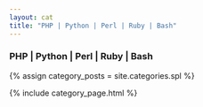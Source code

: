```yaml
---
layout: cat
title: "PHP | Python | Perl | Ruby | Bash"
---
```


### PHP | Python | Perl | Ruby | Bash 

{% assign category_posts = site.categories.spl %}

{% include category_page.html %}
